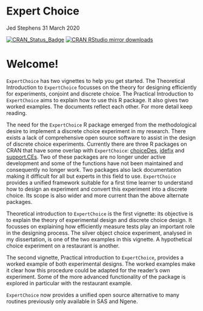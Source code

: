 Expert Choice
================
Jed Stephens
31 March 2020

[![CRAN_Status_Badge](http://www.r-pkg.org/badges/version/webp)](https://cran.r-project.org/package=ExpertChoice)
[![CRAN RStudio mirror downloads](http://cranlogs.r-pkg.org/badges/webp)](https://cran.r-project.org/package=ExpertChoice)

# Welcome\!

`ExpertChoice` has two vignettes to help you get started. The
Theoretical Introduction to `ExpertChoice` focusses on the theory for
designing efficiently for experiments, conjoint and discrete choice. The
Practical Introduction to `ExpertChoice` aims to explain how to use this
R package. It also gives two worked examples. The documents reflect each
other. For more detail keep reading.

The need for the `ExpertChoice` R package emerged from the
methodological desire to implement a discrete choice experiment in my
research. There exists a lack of comprehensive open source software to
assist in the design of discrete choice experiments. Currently there are
three R packages on CRAN that have some overlap with `ExpertChoice`:
[choiceDes](https://CRAN.R-project.org/package=choiceDes),
[idefix](https://CRAN.R-project.org/package=idefix) and
[support.CEs](https://CRAN.R-project.org/package=support.CEs). Two of
these packages are no longer under active development and some of the
functions have not been maintained and consequently no longer work. Two
packages also lack documentation making it difficult for all but experts
in this field to use. `ExpertChoice` provides a unified framework
suitable for a first time learner to understand how to design an
experiment and convert this experiment into a discrete choice. Its scope
is also wider and more current than the above alternate packages.

Theoretical introduction to `ExpertChoice` is the first vignette: its
objective is to explain the theory of experimental design and discrete
choice design. It focusses on explaining how efficiently measure tests
play an important role in the designing process. The silver object
choice experiment, analysed in my dissertation, is one of the two
examples in this vignette. A hypothetical choice experiment on a
restaurant is another.

The second vignette, Practical introduction to `ExpertChoice`, provides
a worked example of both experimental designs. The worked examples make
it clear how this procedure could be adapted for the reader’s own
experiment. Some of the more advanced functionality of the package is
explored in particular with the restaurant example.

`ExpertChoice` now provides a unified open source alternative to many
routines previously only available in SAS and Ngene.
